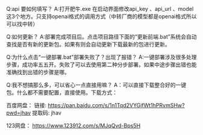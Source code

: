Q:api 要如何填写？
A:打开肥牛.exe 在启动界面修改api_key 、api_url 、model这3个地方。只支持openai格式的调用方式（中转厂商的模型都是openai格式所以可以找中转）

Q:如何更新？
A:部署完成项目后。点击项目路径下面的“更新前端.bat”系统会自动查找是否有新的更新包。如果有则会自动更新下载最新的包进行更新。

Q:为什么点击“一键部署.bat”部署失败了？出现了报错？
A:一键部署涉及很多处理步骤，成功率五五开。失败了可以去使用第二种分步部署。如果中途步骤出错也能准确找到出错的步骤是哪。

Q:我不想搞那么多，可以省心一点直接用嘛？
A：可以直接下载整合好的一键包。什么都不需要配置，直接使用。下载方式：

百度网盘：
链接: https://pan.baidu.com/s/1n1Tqd2VYGjfWt1hPRvmSHw?pwd=jhav 提取码: jhav

123网盘：
https://www.123912.com/s/MJqQvd-Bps5H
